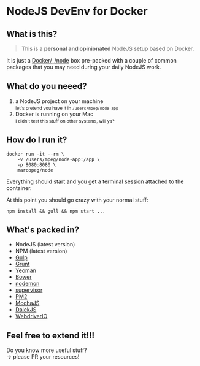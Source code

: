 # NodeJS DevEnv for Docker

## What is this?

> This is a **personal and opinionated** NodeJS setup based on Docker. 

It is just a [Docker/_/node](https://hub.docker.com/_/node/) box pre-packed with a couple of common packages that you may need during your daily NodeJS work.

## What do you neeed?

1. a NodeJS project on your machine  
   <small>let's pretend you have it in `/users/mpeg/node-app`</small>
2. Docker is running on your Mac   
   <small>I didn't test this stuff on other systems, will ya?</small>

## How do I run it?

	docker run -it --rm \
		-v /users/mpeg/node-app:/app \
		-p 8080:8080 \
		marcopeg/node

Everything should start and you get a terminal session attached to the container.

At this point you should go crazy with your normal stuff:

	npm install && gull && npm start ...
	
## What's packed in?

- NodeJS (latest version)
- NPM (latest version)
- [Gulp](http://gulpjs.com/)
- [Grunt](http://gruntjs.com/)
- [Yeoman](http://yeoman.io/)
- [Bower](https://bower.io/)
- [nodemon](http://nodemon.io/)
- [supervisor](https://github.com/petruisfan/node-supervisor)
- [PM2](http://pm2.keymetrics.io/)
- [MochaJS](https://mochajs.org/)
- [DalekJS](http://dalekjs.com/)
- [WebdriverIO](http://webdriver.io/)

## Feel free to extend it!!!

Do you know more useful stuff?  
-> please PR your resources!